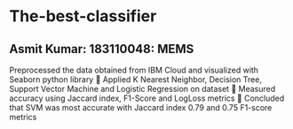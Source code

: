 # The-best-classifier
## Asmit Kumar: 183110048: MEMS
Preprocessed the data obtained from IBM Cloud and visualized with Seaborn python library
 Applied K Nearest Neighbor, Decision Tree, Support Vector Machine and Logistic Regression on dataset
 Measured accuracy using Jaccard index, F1-Score and LogLoss metrics
 Concluded that SVM was most accurate with Jaccard index 0.79 and 0.75 F1-score metrics
